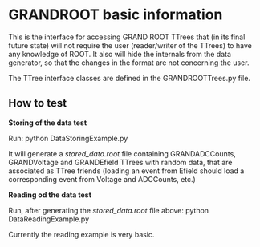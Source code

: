 GRANDROOT basic information
===========================

This is the interface for accessing GRAND ROOT TTrees that (in its final future state) will not require the user (reader/writer of the TTrees) to have any knowledge of ROOT. It also will hide the internals from the data generator, so that the changes in the format are not concerning the user.

The TTree interface classes are defined in the GRANDROOTTrees.py file.

How to test
-----------

**Storing of the data test**

Run:
python DataStoringExample.py

It will generate a _stored_data.root_ file containing GRANDADCCounts, GRANDVoltage and GRANDEfield TTrees with random data, that are associated as TTree friends (loading an event from Efield should load a corresponding event from Voltage and ADCCounts, etc.)

**Reading od the data test**

Run, after generating the _stored_data.root_ file above:
python DataReadingExample.py

Currently the reading example is very basic.
